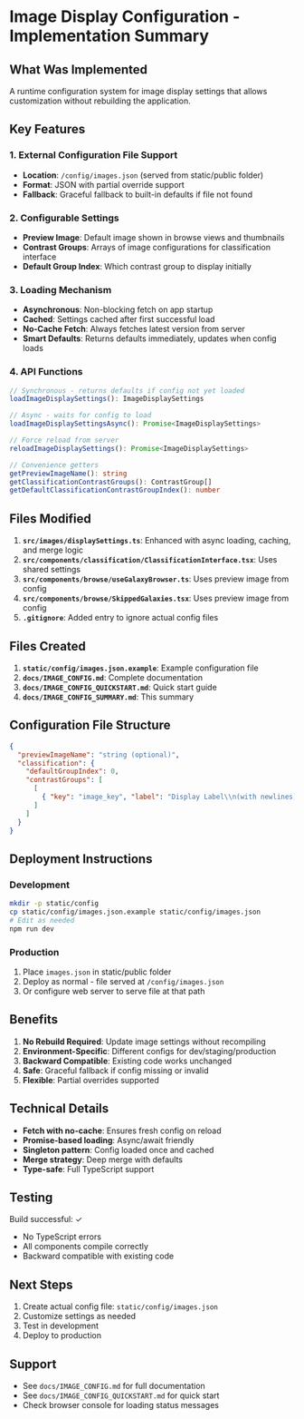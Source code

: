 # Image Display Configuration - Implementation Summary

## What Was Implemented

A runtime configuration system for image display settings that allows customization without rebuilding the application.

## Key Features

### 1. External Configuration File Support
- **Location**: `/config/images.json` (served from static/public folder)
- **Format**: JSON with partial override support
- **Fallback**: Graceful fallback to built-in defaults if file not found

### 2. Configurable Settings
- **Preview Image**: Default image shown in browse views and thumbnails
- **Contrast Groups**: Arrays of image configurations for classification interface
- **Default Group Index**: Which contrast group to display initially

### 3. Loading Mechanism
- **Asynchronous**: Non-blocking fetch on app startup
- **Cached**: Settings cached after first successful load
- **No-Cache Fetch**: Always fetches latest version from server
- **Smart Defaults**: Returns defaults immediately, updates when config loads

### 4. API Functions
```typescript
// Synchronous - returns defaults if config not yet loaded
loadImageDisplaySettings(): ImageDisplaySettings

// Async - waits for config to load
loadImageDisplaySettingsAsync(): Promise<ImageDisplaySettings>

// Force reload from server
reloadImageDisplaySettings(): Promise<ImageDisplaySettings>

// Convenience getters
getPreviewImageName(): string
getClassificationContrastGroups(): ContrastGroup[]
getDefaultClassificationContrastGroupIndex(): number
```

## Files Modified

1. **`src/images/displaySettings.ts`**: Enhanced with async loading, caching, and merge logic
2. **`src/components/classification/ClassificationInterface.tsx`**: Uses shared settings
3. **`src/components/browse/useGalaxyBrowser.ts`**: Uses preview image from config
4. **`src/components/browse/SkippedGalaxies.tsx`**: Uses preview image from config
5. **`.gitignore`**: Added entry to ignore actual config files

## Files Created

1. **`static/config/images.json.example`**: Example configuration file
2. **`docs/IMAGE_CONFIG.md`**: Complete documentation
3. **`docs/IMAGE_CONFIG_QUICKSTART.md`**: Quick start guide
4. **`docs/IMAGE_CONFIG_SUMMARY.md`**: This summary

## Configuration File Structure

```json
{
  "previewImageName": "string (optional)",
  "classification": {
    "defaultGroupIndex": 0,
    "contrastGroups": [
      [
        { "key": "image_key", "label": "Display Label\\n(with newlines)" }
      ]
    ]
  }
}
```

## Deployment Instructions

### Development
```bash
mkdir -p static/config
cp static/config/images.json.example static/config/images.json
# Edit as needed
npm run dev
```

### Production
1. Place `images.json` in static/public folder
2. Deploy as normal - file served at `/config/images.json`
3. Or configure web server to serve file at that path

## Benefits

1. **No Rebuild Required**: Update image settings without recompiling
2. **Environment-Specific**: Different configs for dev/staging/production
3. **Backward Compatible**: Existing code works unchanged
4. **Safe**: Graceful fallback if config missing or invalid
5. **Flexible**: Partial overrides supported

## Technical Details

- **Fetch with no-cache**: Ensures fresh config on reload
- **Promise-based loading**: Async/await friendly
- **Singleton pattern**: Config loaded once and cached
- **Merge strategy**: Deep merge with defaults
- **Type-safe**: Full TypeScript support

## Testing

Build successful: ✓
- No TypeScript errors
- All components compile correctly
- Backward compatible with existing code

## Next Steps

1. Create actual config file: `static/config/images.json`
2. Customize settings as needed
3. Test in development
4. Deploy to production

## Support

- See `docs/IMAGE_CONFIG.md` for full documentation
- See `docs/IMAGE_CONFIG_QUICKSTART.md` for quick start
- Check browser console for loading status messages
